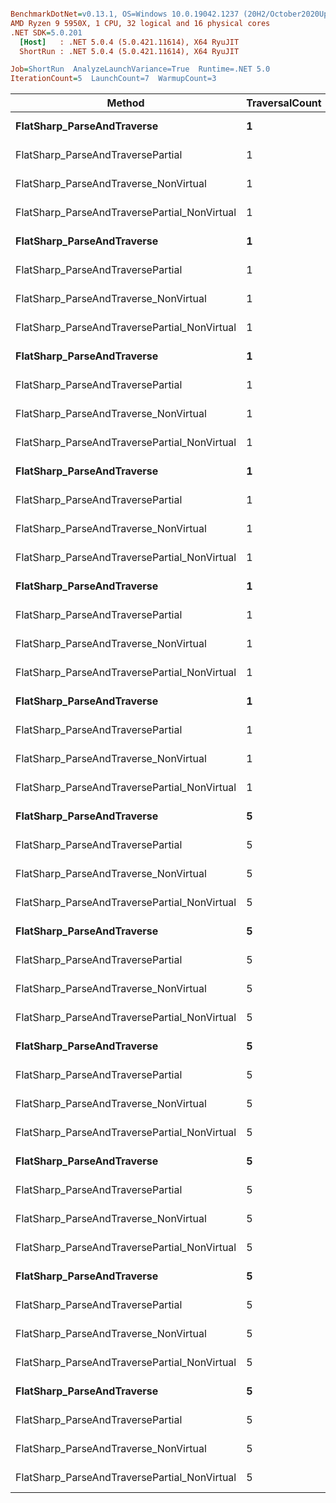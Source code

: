 ``` ini

BenchmarkDotNet=v0.13.1, OS=Windows 10.0.19042.1237 (20H2/October2020Update)
AMD Ryzen 9 5950X, 1 CPU, 32 logical and 16 physical cores
.NET SDK=5.0.201
  [Host]   : .NET 5.0.4 (5.0.421.11614), X64 RyuJIT
  ShortRun : .NET 5.0.4 (5.0.421.11614), X64 RyuJIT

Job=ShortRun  AnalyzeLaunchVariance=True  Runtime=.NET 5.0  
IterationCount=5  LaunchCount=7  WarmupCount=3  

```
|                                       Method | TraversalCount |  DeserializeOption | VectorLength |      Mean |     Error |    StdDev |    Median |       P25 |       P95 |  Gen 0 |  Gen 1 | Allocated |
|--------------------------------------------- |--------------- |------------------- |------------- |----------:|----------:|----------:|----------:|----------:|----------:|-------:|-------:|----------:|
|                   **FlatSharp_ParseAndTraverse** |              **1** |               **Lazy** |           **30** |  **2.082 μs** | **0.0308 μs** | **0.0488 μs** |  **2.079 μs** |  **2.020 μs** |  **2.157 μs** | **0.4692** |      **-** |      **8 KB** |
|            FlatSharp_ParseAndTraversePartial |              1 |               Lazy |           30 |  1.599 μs | 0.0169 μs | 0.0268 μs |  1.583 μs |  1.579 μs |  1.649 μs | 0.4692 |      - |      8 KB |
|        FlatSharp_ParseAndTraverse_NonVirtual |              1 |               Lazy |           30 |  1.763 μs | 0.0251 μs | 0.0383 μs |  1.744 μs |  1.736 μs |  1.839 μs | 0.4692 |      - |      8 KB |
| FlatSharp_ParseAndTraversePartial_NonVirtual |              1 |               Lazy |           30 |  1.747 μs | 0.0131 μs | 0.0200 μs |  1.745 μs |  1.733 μs |  1.792 μs | 0.4692 |      - |      8 KB |
|                   **FlatSharp_ParseAndTraverse** |              **1** |      **PropertyCache** |           **30** |  **2.347 μs** | **0.0217 μs** | **0.0345 μs** |  **2.339 μs** |  **2.321 μs** |  **2.425 μs** | **0.5989** |      **-** |     **10 KB** |
|            FlatSharp_ParseAndTraversePartial |              1 |      PropertyCache |           30 |  1.770 μs | 0.0175 μs | 0.0267 μs |  1.771 μs |  1.755 μs |  1.827 μs | 0.5989 |      - |     10 KB |
|        FlatSharp_ParseAndTraverse_NonVirtual |              1 |      PropertyCache |           30 |  1.873 μs | 0.0898 μs | 0.1371 μs |  1.808 μs |  1.788 μs |  2.153 μs | 0.4692 |      - |      8 KB |
| FlatSharp_ParseAndTraversePartial_NonVirtual |              1 |      PropertyCache |           30 |  1.768 μs | 0.0245 μs | 0.0381 μs |  1.770 μs |  1.730 μs |  1.821 μs | 0.4692 |      - |      8 KB |
|                   **FlatSharp_ParseAndTraverse** |              **1** |        **VectorCache** |           **30** |  **2.617 μs** | **0.0570 μs** | **0.0904 μs** |  **2.624 μs** |  **2.527 μs** |  **2.786 μs** | **0.6180** | **0.0191** |     **10 KB** |
|            FlatSharp_ParseAndTraversePartial |              1 |        VectorCache |           30 |  2.025 μs | 0.0113 μs | 0.0179 μs |  2.028 μs |  2.009 μs |  2.056 μs | 0.6180 | 0.0191 |     10 KB |
|        FlatSharp_ParseAndTraverse_NonVirtual |              1 |        VectorCache |           30 |  2.097 μs | 0.0321 μs | 0.0509 μs |  2.075 μs |  2.057 μs |  2.186 μs | 0.4883 | 0.0114 |      8 KB |
| FlatSharp_ParseAndTraversePartial_NonVirtual |              1 |        VectorCache |           30 |  2.048 μs | 0.0232 μs | 0.0374 μs |  2.051 μs |  2.020 μs |  2.118 μs | 0.4883 | 0.0114 |      8 KB |
|                   **FlatSharp_ParseAndTraverse** |              **1** | **VectorCacheMutable** |           **30** |  **2.743 μs** | **0.1712 μs** | **0.2665 μs** |  **2.639 μs** |  **2.558 μs** |  **3.268 μs** | **0.6180** | **0.0191** |     **10 KB** |
|            FlatSharp_ParseAndTraversePartial |              1 | VectorCacheMutable |           30 |  2.176 μs | 0.1459 μs | 0.2357 μs |  2.082 μs |  2.050 μs |  2.681 μs | 0.6180 | 0.0191 |     10 KB |
|        FlatSharp_ParseAndTraverse_NonVirtual |              1 | VectorCacheMutable |           30 |  2.342 μs | 0.1549 μs | 0.2412 μs |  2.254 μs |  2.180 μs |  2.809 μs | 0.4845 | 0.0114 |      8 KB |
| FlatSharp_ParseAndTraversePartial_NonVirtual |              1 | VectorCacheMutable |           30 |  2.048 μs | 0.0764 μs | 0.1212 μs |  2.003 μs |  1.972 μs |  2.332 μs | 0.4845 | 0.0114 |      8 KB |
|                   **FlatSharp_ParseAndTraverse** |              **1** |             **Greedy** |           **30** |  **2.317 μs** | **0.0192 μs** | **0.0311 μs** |  **2.315 μs** |  **2.296 μs** |  **2.357 μs** | **0.5150** | **0.0153** |      **8 KB** |
|            FlatSharp_ParseAndTraversePartial |              1 |             Greedy |           30 |  2.058 μs | 0.0163 μs | 0.0259 μs |  2.056 μs |  2.039 μs |  2.097 μs | 0.5150 | 0.0153 |      8 KB |
|        FlatSharp_ParseAndTraverse_NonVirtual |              1 |             Greedy |           30 |  1.882 μs | 0.0268 μs | 0.0409 μs |  1.878 μs |  1.850 μs |  1.941 μs | 0.4158 | 0.0095 |      7 KB |
| FlatSharp_ParseAndTraversePartial_NonVirtual |              1 |             Greedy |           30 |  1.843 μs | 0.0154 μs | 0.0244 μs |  1.845 μs |  1.818 μs |  1.878 μs | 0.4158 | 0.0095 |      7 KB |
|                   **FlatSharp_ParseAndTraverse** |              **1** |      **GreedyMutable** |           **30** |  **2.375 μs** | **0.0621 μs** | **0.0967 μs** |  **2.387 μs** |  **2.257 μs** |  **2.488 μs** | **0.5150** | **0.0153** |      **8 KB** |
|            FlatSharp_ParseAndTraversePartial |              1 |      GreedyMutable |           30 |  2.067 μs | 0.0454 μs | 0.0720 μs |  2.019 μs |  2.003 μs |  2.160 μs | 0.5150 | 0.0153 |      8 KB |
|        FlatSharp_ParseAndTraverse_NonVirtual |              1 |      GreedyMutable |           30 |  1.917 μs | 0.0981 μs | 0.1468 μs |  1.819 μs |  1.812 μs |  2.221 μs | 0.4120 | 0.0076 |      7 KB |
| FlatSharp_ParseAndTraversePartial_NonVirtual |              1 |      GreedyMutable |           30 |  1.867 μs | 0.0725 μs | 0.1129 μs |  1.809 μs |  1.781 μs |  2.065 μs | 0.4139 | 0.0095 |      7 KB |
|                   **FlatSharp_ParseAndTraverse** |              **5** |               **Lazy** |           **30** | **10.606 μs** | **0.3032 μs** | **0.4808 μs** | **10.398 μs** | **10.275 μs** | **11.470 μs** | **2.3346** |      **-** |     **38 KB** |
|            FlatSharp_ParseAndTraversePartial |              5 |               Lazy |           30 |  7.869 μs | 0.0848 μs | 0.1346 μs |  7.897 μs |  7.751 μs |  8.024 μs | 2.3346 |      - |     38 KB |
|        FlatSharp_ParseAndTraverse_NonVirtual |              5 |               Lazy |           30 |  8.566 μs | 0.2680 μs | 0.4173 μs |  8.412 μs |  8.352 μs |  9.635 μs | 2.3041 |      - |     38 KB |
| FlatSharp_ParseAndTraversePartial_NonVirtual |              5 |               Lazy |           30 |  8.562 μs | 0.3824 μs | 0.6175 μs |  8.291 μs |  8.229 μs |  9.993 μs | 2.3041 |      - |     38 KB |
|                   **FlatSharp_ParseAndTraverse** |              **5** |      **PropertyCache** |           **30** | **11.901 μs** | **0.6931 μs** | **1.0790 μs** | **11.354 μs** | **11.071 μs** | **14.175 μs** | **2.9449** |      **-** |     **48 KB** |
|            FlatSharp_ParseAndTraversePartial |              5 |      PropertyCache |           30 |  8.314 μs | 0.0302 μs | 0.0478 μs |  8.321 μs |  8.274 μs |  8.379 μs | 2.9449 |      - |     48 KB |
|        FlatSharp_ParseAndTraverse_NonVirtual |              5 |      PropertyCache |           30 |  8.552 μs | 0.1622 μs | 0.2525 μs |  8.586 μs |  8.340 μs |  9.101 μs | 2.3041 |      - |     38 KB |
| FlatSharp_ParseAndTraversePartial_NonVirtual |              5 |      PropertyCache |           30 |  8.829 μs | 0.3986 μs | 0.6323 μs |  8.588 μs |  8.493 μs | 10.195 μs | 2.3041 |      - |     38 KB |
|                   **FlatSharp_ParseAndTraverse** |              **5** |        **VectorCache** |           **30** |  **4.835 μs** | **0.0500 μs** | **0.0778 μs** |  **4.844 μs** |  **4.798 μs** |  **4.943 μs** | **0.6180** | **0.0153** |     **10 KB** |
|            FlatSharp_ParseAndTraversePartial |              5 |        VectorCache |           30 |  3.172 μs | 0.0477 μs | 0.0742 μs |  3.164 μs |  3.111 μs |  3.325 μs | 0.6180 | 0.0191 |     10 KB |
|        FlatSharp_ParseAndTraverse_NonVirtual |              5 |        VectorCache |           30 |  2.443 μs | 0.0206 μs | 0.0321 μs |  2.436 μs |  2.409 μs |  2.493 μs | 0.4883 | 0.0114 |      8 KB |
| FlatSharp_ParseAndTraversePartial_NonVirtual |              5 |        VectorCache |           30 |  2.438 μs | 0.0788 μs | 0.1250 μs |  2.416 μs |  2.314 μs |  2.673 μs | 0.4883 | 0.0114 |      8 KB |
|                   **FlatSharp_ParseAndTraverse** |              **5** | **VectorCacheMutable** |           **30** |  **4.802 μs** | **0.1925 μs** | **0.3109 μs** |  **4.645 μs** |  **4.595 μs** |  **5.358 μs** | **0.6180** | **0.0153** |     **10 KB** |
|            FlatSharp_ParseAndTraversePartial |              5 | VectorCacheMutable |           30 |  3.002 μs | 0.0292 μs | 0.0446 μs |  3.012 μs |  2.957 μs |  3.070 μs | 0.6180 | 0.0191 |     10 KB |
|        FlatSharp_ParseAndTraverse_NonVirtual |              5 | VectorCacheMutable |           30 |  2.271 μs | 0.0387 μs | 0.0626 μs |  2.230 μs |  2.223 μs |  2.379 μs | 0.4845 | 0.0114 |      8 KB |
| FlatSharp_ParseAndTraversePartial_NonVirtual |              5 | VectorCacheMutable |           30 |  2.206 μs | 0.0319 μs | 0.0514 μs |  2.221 μs |  2.197 μs |  2.248 μs | 0.4845 | 0.0114 |      8 KB |
|                   **FlatSharp_ParseAndTraverse** |              **5** |             **Greedy** |           **30** |  **4.285 μs** | **0.0489 μs** | **0.0789 μs** |  **4.283 μs** |  **4.249 μs** |  **4.416 μs** | **0.5112** | **0.0153** |      **8 KB** |
|            FlatSharp_ParseAndTraversePartial |              5 |             Greedy |           30 |  2.980 μs | 0.0367 μs | 0.0571 μs |  2.979 μs |  2.958 μs |  3.052 μs | 0.5150 | 0.0153 |      8 KB |
|        FlatSharp_ParseAndTraverse_NonVirtual |              5 |             Greedy |           30 |  2.272 μs | 0.0087 μs | 0.0138 μs |  2.271 μs |  2.260 μs |  2.293 μs | 0.4158 | 0.0076 |      7 KB |
| FlatSharp_ParseAndTraversePartial_NonVirtual |              5 |             Greedy |           30 |  2.202 μs | 0.0199 μs | 0.0310 μs |  2.201 μs |  2.186 μs |  2.271 μs | 0.4158 | 0.0076 |      7 KB |
|                   **FlatSharp_ParseAndTraverse** |              **5** |      **GreedyMutable** |           **30** |  **4.062 μs** | **0.1021 μs** | **0.1649 μs** |  **4.029 μs** |  **3.964 μs** |  **4.311 μs** | **0.5112** | **0.0153** |      **8 KB** |
|            FlatSharp_ParseAndTraversePartial |              5 |      GreedyMutable |           30 |  2.929 μs | 0.0586 μs | 0.0963 μs |  2.917 μs |  2.860 μs |  3.124 μs | 0.5150 | 0.0153 |      8 KB |
|        FlatSharp_ParseAndTraverse_NonVirtual |              5 |      GreedyMutable |           30 |  2.217 μs | 0.0544 μs | 0.0878 μs |  2.221 μs |  2.150 μs |  2.381 μs | 0.4120 | 0.0076 |      7 KB |
| FlatSharp_ParseAndTraversePartial_NonVirtual |              5 |      GreedyMutable |           30 |  2.036 μs | 0.0513 μs | 0.0813 μs |  1.988 μs |  1.982 μs |  2.176 μs | 0.4120 | 0.0076 |      7 KB |
